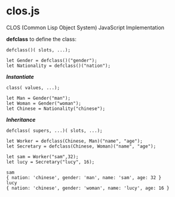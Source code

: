 # clos.js
CLOS (Common Lisp Object System) JavaScript Implementation


**defclass** to define the class:

```
defclass()( slots, ...);

let Gender = defclass()("gender");
let Nationality = defclass()("nation");
```

***Instantiate***

```
class( values, ...);

let Man = Gender("man");
let Woman = Gender("woman");
let Chinese = Nationality("chinese");
```

***Inheritance***
```
defclass( supers, ...)( slots, ...);

let Worker = defclass(Chinese, Man)("name", "age");
let Secretary = defclass(Chinese, Woman)("name", "age");
```

```
let sam = Worker("sam",32);
let lucy = Secretary("lucy", 16);

sam
{ nation: 'chinese', gender: 'man', name: 'sam', age: 32 } 
lucy
{ nation: 'chinese', gender: 'woman', name: 'lucy', age: 16 }
```
